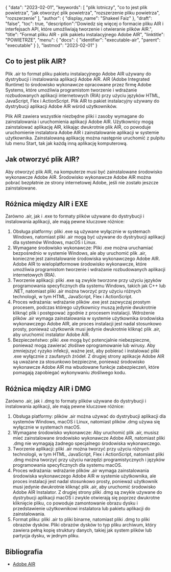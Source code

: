 {
"data": "2023-02-01",
  "keywords": [
"plik lotniczy",
"co to jest plik powietrza",
"jak otworzyć plik powietrza",
"rozszerzenie pliku powietrza",
"rozszerzenie"
],
  "author": {
"display_name": "Shakeel Faiz"
},
"draft": "false",
"toc": true,
  "description":"Dowiedz się więcej o formacie pliku AIR i interfejsach API, które umożliwiają tworzenie i otwieranie plików AIR.",
"title": "Format pliku AIR - plik pakietu instalacyjnego Adobe AIR",
"linktitle": "POWIETRZE",
  "menu": {
    "docs": {
      "identifier": "executable-air",
      "parent": "executable"
}
},
"lastmod": "2023-02-01"
}

## Co to jest plik AIR?

Plik .air to format pliku pakietu instalacyjnego Adobe AIR używany do dystrybucji i instalowania aplikacji Adobe AIR. AIR (Adobe Integrated Runtime) to środowisko wykonawcze opracowane przez firmę Adobe Systems, które umożliwia programistom tworzenie i wdrażanie rozbudowanych aplikacji internetowych (RIA) przy użyciu języków HTML, JavaScript, Flex i ActionScript. Plik AIR to pakiet instalacyjny używany do dystrybucji aplikacji Adobe AIR wśród użytkowników.

Plik AIR zawiera wszystkie niezbędne pliki i zasoby wymagane do zainstalowania i uruchomienia aplikacji Adobe AIR. Użytkownicy mogą zainstalować aplikację AIR, klikając dwukrotnie plik AIR, co powoduje uruchomienie instalatora Adobe AIR i zainstalowanie aplikacji w systemie użytkownika. Zainstalowaną aplikację można następnie uruchomić z pulpitu lub menu Start, tak jak każdą inną aplikację komputerową.

## Jak otworzyć plik AIR?

Aby otworzyć plik AIR, na komputerze musi być zainstalowane środowisko wykonawcze Adobe AIR. Środowisko wykonawcze Adobe AIR można pobrać bezpłatnie ze strony internetowej Adobe, jeśli nie zostało jeszcze zainstalowane.

## Różnica między AIR i EXE

Zarówno .air, jak i .exe to formaty plików używane do dystrybucji i instalowania aplikacji, ale mają pewne kluczowe różnice:

1. Obsługa platformy: pliki .exe są używane wyłącznie w systemach Windows, natomiast pliki .air mogą być używane do dystrybucji aplikacji dla systemów Windows, macOS i Linux.
2. Wymagane środowisko wykonawcze: Pliki .exe można uruchamiać bezpośrednio w systemie Windows, ale aby uruchomić plik .air, konieczne jest zainstalowanie środowiska wykonawczego Adobe AIR. Adobe AIR to wieloplatformowe środowisko wykonawcze, które umożliwia programistom tworzenie i wdrażanie rozbudowanych aplikacji internetowych (RIA).
3. Tworzenie aplikacji: pliki .exe są zwykle tworzone przy użyciu języków programowania specyficznych dla systemu Windows, takich jak C++ lub .NET, natomiast pliki .air można tworzyć przy użyciu różnych technologii, w tym HTML, JavaScript, Flex i ActionScript.
4. Proces wdrażania: wdrażanie plików .exe jest zazwyczaj prostym procesem, podczas którego użytkownicy muszą jedynie dwukrotnie kliknąć plik i postępować zgodnie z procesem instalacji. Wdrożenie plików .air wymaga zainstalowania w systemie użytkownika środowiska wykonawczego Adobe AIR, ale proces instalacji jest nadal stosunkowo prosty, ponieważ użytkownik musi jedynie dwukrotnie kliknąć plik .air, aby uruchomić instalator Adobe AIR.
5. Bezpieczeństwo: pliki .exe mogą być potencjalnie niebezpieczne, ponieważ mogą zawierać złośliwe oprogramowanie lub wirusy. Aby zmniejszyć ryzyko infekcji, ważne jest, aby pobierać i instalować pliki .exe wyłącznie z zaufanych źródeł. Z drugiej strony aplikacje Adobe AIR są uważane za stosunkowo bezpieczne, ponieważ środowisko wykonawcze Adobe AIR ma wbudowane funkcje zabezpieczeń, które pomagają zapobiegać wykonywaniu złośliwego kodu.

## Różnica między AIR i DMG

Zarówno .air, jak i .dmg to formaty plików używane do dystrybucji i instalowania aplikacji, ale mają pewne kluczowe różnice:

1. Obsługa platformy: plików .air można używać do dystrybucji aplikacji dla systemów Windows, macOS i Linux, natomiast plików .dmg używa się wyłącznie w systemach macOS.
2. Wymagane środowisko wykonawcze: Aby uruchomić plik .air, musisz mieć zainstalowane środowisko wykonawcze Adobe AIR, natomiast pliki .dmg nie wymagają żadnego specjalnego środowiska wykonawczego.
3. Tworzenie aplikacji: pliki .air można tworzyć przy użyciu różnych technologii, w tym HTML, JavaScript, Flex i ActionScript, natomiast pliki .dmg można tworzyć przy użyciu narzędzi programistycznych i języków programowania specyficznych dla systemu macOS.
4. Proces wdrażania: wdrażanie plików .air wymaga zainstalowania środowiska wykonawczego Adobe AIR w systemie użytkownika, ale proces instalacji jest nadal stosunkowo prosty, ponieważ użytkownik musi jedynie dwukrotnie kliknąć plik .air, aby uruchomić środowisko Adobe AIR Instalator. Z drugiej strony pliki .dmg są zwykle używane do dystrybucji aplikacji macOS i zwykle otwierają się poprzez dwukrotne kliknięcie pliku, co powoduje zamontowanie obrazu dysku i przedstawienie użytkownikowi instalatora lub pakietu aplikacji do zainstalowania.
5. Format pliku: pliki .air to pliki binarne, natomiast pliki .dmg to pliki obrazów dysków. Pliki obrazów dysków to typ pliku archiwum, który zawiera pełną kopię struktury danych, takiej jak system plików lub partycja dysku, w jednym pliku.

## Bibliografia
* [Adobe AIR](https://en.wikipedia.org/wiki/Adobe_AIR)

